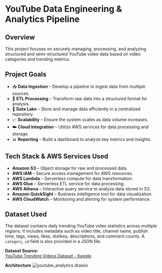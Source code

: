 # YouTube Data Engineering & Analytics Pipeline

## Overview
This project focuses on securely managing, processing, and analyzing structured and semi-structured YouTube video data based on video categories and trending metrics.

## Project Goals
- 📥 **Data Ingestion** – Develop a pipeline to ingest data from multiple sources.
- 🔄 **ETL Processing** – Transform raw data into a structured format for analysis.
- 🏦 **Data Lake** – Store and manage data efficiently in a centralized repository.
- 📈 **Scalability** – Ensure the system scales as data volume increases.
- ☁️ **Cloud Integration** – Utilize AWS services for data processing and storage.
- 📊 **Reporting** – Build a dashboard to analyze key metrics and insights.

## Tech Stack & AWS Services Used
- **Amazon S3** – Object storage for raw and processed data.
- **AWS IAM** – Secure access management for AWS resources.
- **AWS Lambda** – Serverless compute for data transformation.
- **AWS Glue** – Serverless ETL service for data processing.
- **AWS Athena** – Interactive query service to analyze data stored in S3.
- **Amazon QuickSight** – Business intelligence tool for data visualization.
- **AWS CloudWatch** – Monitoring and alerting for system performance.

## Dataset Used
The dataset contains daily trending YouTube video statistics across multiple regions. It includes metadata such as video title, channel name, publish time, tags, views, likes, dislikes, descriptions, and comment counts. A `category_id` field is also provided in a JSON file.

**Dataset Source:**  
[YouTube Trending Videos Dataset - Kaggle](https://www.kaggle.com/datasets/datasnaek/youtube-new)

**Architecture**
![youtube_analytics drawio](https://github.com/user-attachments/assets/dae0dcd3-6dd2-4a4b-b2e3-68fdadf04079)
